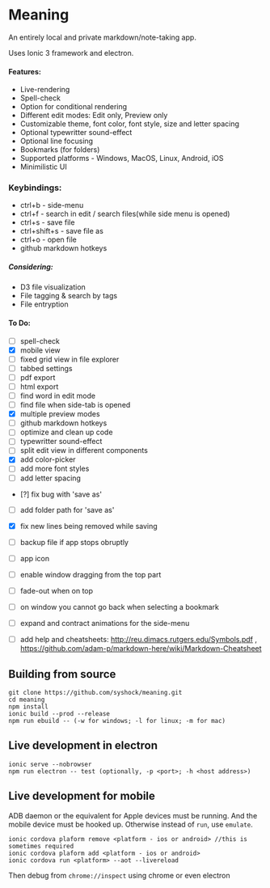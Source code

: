 # Meaning
An entirely local and private markdown/note-taking app.

Uses Ionic 3 framework and electron. 

#### Features:
- Live-rendering
- Spell-check
- Option for conditional rendering
- Different edit modes: Edit only, Preview only
- Customizable theme, font color, font style, size and letter spacing 
- Optional typewritter sound-effect
- Optional line focusing
- Bookmarks (for folders)
- Supported platforms - Windows, MacOS, Linux, Android, iOS
- Minimilistic UI


### Keybindings:
- ctrl+b - side-menu
- ctrl+f - search in edit / search files(while side menu is opened)
- ctrl+s - save file
- ctrl+shift+s - save file as
- ctrl+o - open file
- github markdown hotkeys


##### Considering:
- D3 file visualization
- File tagging & search by tags
- File entryption


#### To Do:
- [ ] spell-check
- [x] mobile view
- [ ] fixed grid view in file explorer
- [ ] tabbed settings
- [ ] pdf export
- [ ] html export
- [ ] find word in edit mode
- [ ] find file when side-tab is opened
- [x] multiple preview modes
- [ ] github markdown hotkeys
- [ ] optimize and clean up code
- [ ] typewritter sound-effect
- [ ] split edit view in different components
- [x] add color-picker
- [ ] add more font styles
- [ ] add letter spacing
- [?] fix bug with 'save as'
- [ ] add folder path for 'save as'
- [x] fix new lines being removed while saving
- [ ] backup file if app stops obruptly
- [ ] app icon 
- [ ] enable window dragging from the top part
- [ ] fade-out when on top 
- [ ] on window you cannot go back when selecting a bookmark
- [ ] expand and contract animations for the side-menu
- [ ] add help and cheatsheets: 
http://reu.dimacs.rutgers.edu/Symbols.pdf , https://github.com/adam-p/markdown-here/wiki/Markdown-Cheatsheet


## Building from source
```
git clone https://github.com/syshock/meaning.git
cd meaning
npm install
ionic build --prod --release
npm run ebuild -- (-w for windows; -l for linux; -m for mac)
```

## Live development in electron
```
ionic serve --nobrowser
npm run electron -- test (optionally, -p <port>; -h <host address>)
```

## Live development for mobile
ADB daemon or the equivalent for Apple devices must be running.
And the mobile device must be hooked up.
Otherwise instead of `run`, use `emulate`.
```
ionic cordova plaform remove <platform - ios or android> //this is sometimes required
ionic cordova plaform add <platform - ios or android>
ionic cordova run <platform> --aot --livereload 
```
Then debug from `chrome://inspect` using chrome or even electron
